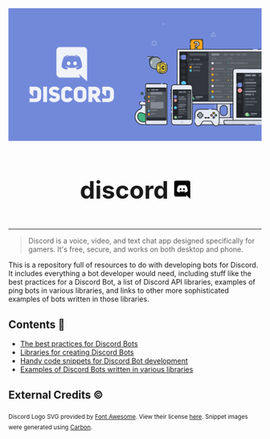 <!-- markdownlint-disable -->
<div align="center">
<img src="assets/readme.png">
<br>
<br>
<p style="font-size: 48px; font-weight: bold;">discord <img src="assets/discord-brands.svg" height="36px"></p>
</div>

---

> Discord is a voice, video, and text chat app designed specifically for gamers. It's free, secure, and works on both desktop and phone.

This is a repository full of resources to do with developing bots for Discord. It includes everything a bot developer would need, including stuff like the best practices for a Discord Bot, a list of Discord API libraries, examples of ping bots in various libraries, and links to other more sophisticated examples of bots written in those libraries.

## Contents 📜

- [The best practices for Discord Bots](best-practices.md)
- [Libraries for creating Discord Bots](libraries.md)
- [Handy code snippets for Discord Bot development](snippets.md)
- [Examples of Discord Bots written in various libraries](examples/readme.md)

## External Credits ©

<sub>Discord Logo SVG provided by <a href="https://fontawesome.com/">Font Awesome</a>. View their license <a href="https://fontawesome.com/license">here</a>. Snippet images were generated using <a href="https://carbon.now.sh/">Carbon</a>.</sub>
